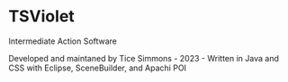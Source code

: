 # TSViolet
Intermediate Action Software

Developed and maintaned by Tice Simmons - 2023 -
Written in Java and CSS with Eclipse, SceneBuilder, and Apachi POI


     
